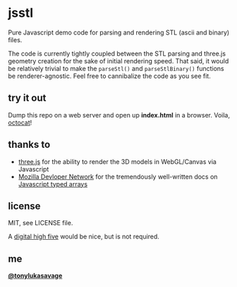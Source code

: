 jsstl
=====

Pure Javascript demo code for parsing and rendering STL (ascii and binary) files.

The code is currently tightly coupled between the STL parsing and three.js geometry creation for the sake of initial rendering speed. That said, it would be relatively trivial to make the `parseStl()` and `parseStlBinary()` functions be renderer-agnostic. Feel free to cannibalize the code as you see fit.

try it out
----------

Dump this repo on a web server and open up **index.html** in a browser. Voila, [octocat](http://www.thingiverse.com/thing:10367)!

thanks to
---------
* [three.js](https://github.com/mrdoob/three.js/) for the ability to render the 3D models in WebGL/Canvas via Javascript
* [Mozilla Devloper Network](https://developer.mozilla.org/en-US/) for the tremendously well-written docs on [Javascript typed arrays](https://developer.mozilla.org/en-US/docs/JavaScript/Typed_arrays)

license
-------

MIT, see LICENSE file. 

A [digital high five](https://twitter.com/tonylukasavage) would be nice, but is not required.

me
-----

**[@tonylukasavage](https://twitter.com/tonylukasavage)**
